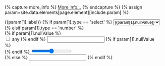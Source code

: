 {% capture more_info %}
[More info...](/help/applications/{{include.element}}/{{param[0]}}.html)
{% endcapture %}
{% assign param=site.data.elements[page.element][include.param] %}
<div id="element-param" data-param="{{param[0]}}" class="col-xs-6 col-sm-3 col-md-3 col-lg-3 form-group">
<label 
	id="label-{{param[0]}}"
	class="text-info label-link"
	data-toggle="popover"
	data-content="{{param[1].content | xml_escape}}{{more_info | markdownify | xml_escape}}"
	data-html="true" data-title="{{param[1].label}}">{{param[1].label}}</label>
{% if param[1].type == 'select' %}
	<select id="{{param[0]}}" class="form-control" {{param[1].attributes}}>
	{% if param[1].nullValue %}
		<option value="@null@">{{param[1].nullValue}}</option>
	{% endif %}
	{% if param[1].interval %}
		{% include inputs/input-select-interval.md param=param %}
  {% else %}
    {% include inputs/input-select-values.md param=param %}
	{% endif %}
	</select>
{% elsif param[1].type == 'number' %}
	<div class="form-group">
    {% if param[1].nullValue %}
    <div class="input-group">
      <span class="input-group-addon">
        <input id="{{param[0]}}" type="checkbox" aria-label="..."> any</input>
      </span>
    {% endif %}
	 	<input id="{{param[0]}}" min="{{param[1].min}}"
	 		max="{{param[1].max}}" class="form-control" type="number"/>
    {% if param[1].nullValue %}
    </div>
    {% endif %}  
 		<input id="{{param[0]}}" min="{{param[1].min}}"
	 		max="{{param[1].max}}" type="range" step="{{param[1].step}}"/>
 	</div>
{% else %}
 	<input id="{{param[0]}}" class="form-control" type="{{param[1].type}}"/>
{% endif %}
</div>
